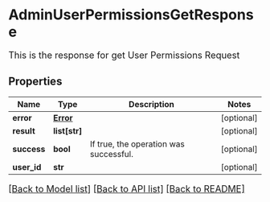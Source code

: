 # AdminUserPermissionsGetResponse

This is the response for get User Permissions Request
## Properties
Name | Type | Description | Notes
------------ | ------------- | ------------- | -------------
**error** | [**Error**](Error.md) |  | [optional] 
**result** | **list[str]** |  | [optional] 
**success** | **bool** | If true, the operation was successful. | [optional] 
**user_id** | **str** |  | [optional] 

[[Back to Model list]](../README.md#documentation-for-models) [[Back to API list]](../README.md#documentation-for-api-endpoints) [[Back to README]](../README.md)

<style>
     p, ul, ol, li { font-size: 18px !important;}
</style>


